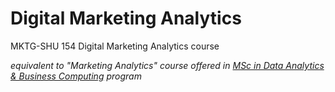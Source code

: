 # Digital Marketing Analytics
MKTG-SHU 154 Digital Marketing Analytics course

*equivalent to "Marketing Analytics" course offered in [MSc in Data Analytics & Business Computing](https://stern.shanghai.nyu.edu/en/program/ms-data-analytics-business-computing/curriculum) program*
